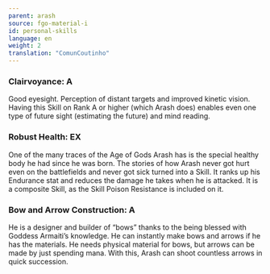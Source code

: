 ```yaml
---
parent: arash
source: fgo-material-i
id: personal-skills
language: en
weight: 2
translation: "ComunCoutinho"
---
```


### Clairvoyance: A

Good eyesight. Perception of distant targets and improved kinetic vision.
Having this Skill on Rank A or higher (which Arash does) enables even one type of future sight (estimating the future) and mind reading.

### Robust Health: EX

One of the many traces of the Age of Gods Arash has is the special healthy body he had since he was born.
The stories of how Arash never got hurt even on the battlefields and never got sick turned into a Skill.
It ranks up his Endurance stat and reduces the damage he takes when he is attacked.
It is a composite Skill, as the Skill Poison Resistance is included on it.

### Bow and Arrow Construction: A

He is a designer and builder of “bows” thanks to the being blessed with Goddess Armaiti’s knowledge. He can instantly make bows and arrows if he has the materials.
He needs physical material for bows, but arrows can be made by just spending mana. With this, Arash can shoot countless arrows in quick succession.
